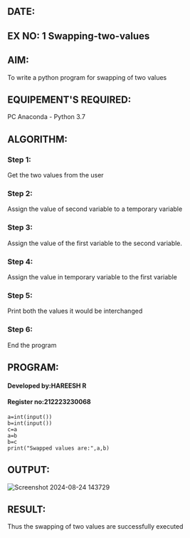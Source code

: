 
## DATE:
## EX NO: 1   Swapping-two-values
## AIM:
To write a python program for swapping of two values
## EQUIPEMENT'S REQUIRED: 
PC
Anaconda - Python 3.7
## ALGORITHM: 
### Step 1:
Get the two values from the user
### Step 2: 
Assign the value of second variable to a temporary variable 
### Step 3: 
Assign the value of the first variable to the second variable.
### Step 4:  
Assign the value in temporary variable to the first variable
### Step 5: 
Print both the values it would be interchanged
### Step 6: 
End the program
## PROGRAM:
#### Developed by:HAREESH R
#### Register no:212223230068
```
a=int(input())
b=int(input())
c=a
a=b
b=c
print("Swapped values are:",a,b)
```
## OUTPUT:
![Screenshot 2024-08-24 143729](https://github.com/user-attachments/assets/1a4d8654-d4b2-4f39-94d3-c017ad7d8b8f)

## RESULT:
Thus the swapping of two values are successfully executed




